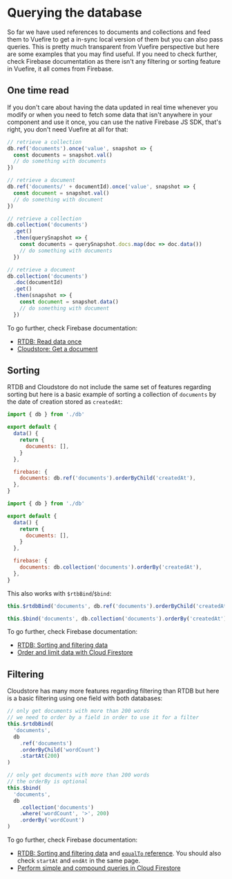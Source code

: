 # Querying the database

So far we have used references to documents and collections and feed them to Vuefire to get a in-sync local version of them but you can also pass queries. This is pretty much transparent from Vuefire perspective but here are some examples that you may find useful. If you need to check further, check Firebase documentation as there isn't any filtering or sorting feature in Vuefire, it all comes from Firebase.

## One time read

If you don't care about having the data updated in real time whenever you modify or when you need to fetch some data that isn't anywhere in your component and use it once, you can use the native Firebase JS SDK, that's right, you don't need Vuefire at all for that:

<FirebaseExample>

```js
// retrieve a collection
db.ref('documents').once('value', snapshot => {
  const documents = snapshot.val()
  // do something with documents
})

// retrieve a document
db.ref('documents/' + documentId).once('value', snapshot => {
  const document = snapshot.val()
  // do something with document
})
```

```js
// retrieve a collection
db.collection('documents')
  .get()
  .then(querySnapshot => {
    const documents = querySnapshot.docs.map(doc => doc.data())
    // do something with documents
  })

// retrieve a document
db.collection('documents')
  .doc(documentId)
  .get()
  .then(snapshot => {
    const document = snapshot.data()
    // do something with document
  })
```

</FirebaseExample>

To go further, check Firebase documentation:

- [RTDB: Read data once](https://firebase.google.com/docs/database/web/read-and-write#read_data_once)
- [Cloudstore: Get a document](https://firebase.google.com/docs/firestore/query-data/get-data#get_a_document)

## Sorting

RTDB and Cloudstore do not include the same set of features regarding sorting but here is a basic example of sorting a collection of `documents` by the date of creation stored as `createdAt`:

<FirebaseExample>

```js
import { db } from './db'

export default {
  data() {
    return {
      documents: [],
    }
  },

  firebase: {
    documents: db.ref('documents').orderByChild('createdAt'),
  },
}
```

```js
import { db } from './db'

export default {
  data() {
    return {
      documents: [],
    }
  },

  firebase: {
    documents: db.collection('documents').orderBy('createdAt'),
  },
}
```

</FirebaseExample>

This also works with `$rtbBind`/`$bind`:

<FirebaseExample>

```js
this.$rtdbBind('documents', db.ref('documents').orderByChild('createdAt'))
```

```js
this.$bind('documents', db.collection('documents').orderBy('createdAt'))
```

</FirebaseExample>

To go further, check Firebase documentation:

- [RTDB: Sorting and filtering data](https://firebase.google.com/docs/database/web/lists-of-data#sorting_and_filtering_data)
- [Order and limit data with Cloud Firestore](https://firebase.google.com/docs/firestore/query-data/order-limit-data)

## Filtering

Cloudstore has many more features regarding filtering than RTDB but here is a basic filtering using one field with both databases:

<FirebaseExample>

```js
// only get documents with more than 200 words
// we need to order by a field in order to use it for a filter
this.$rtdbBind(
  'documents',
  db
    .ref('documents')
    .orderByChild('wordCount')
    .startAt(200)
)
```

```js
// only get documents with more than 200 words
// the orderBy is optional
this.$bind(
  'documents',
  db
    .collection('documents')
    .where('wordCount', '>', 200)
    .orderBy('wordCount')
)
```

</FirebaseExample>

To go further, check Firebase documentation:

- [RTDB: Sorting and filtering data](https://firebase.google.com/docs/database/web/lists-of-data#sorting_and_filtering_data) and [`equalTo` reference](https://firebase.google.com/docs/reference/js/firebase.database.Reference#equalTo). You should also check `startAt` and `endAt` in the same page.
- [Perform simple and compound queries in Cloud Firestore](https://firebase.google.com/docs/firestore/query-data/queries)
